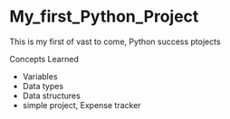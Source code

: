 # My_first_Python_Project
This is my first of vast to come, Python success ptojects

Concepts Learned
- Variables
- Data types
- Data structures
- simple project, Expense tracker
